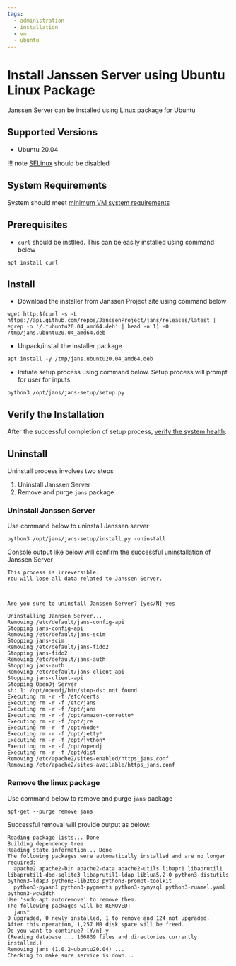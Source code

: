 ```yaml
---
tags:
  - administration
  - installation
  - vm
  - ubuntu
---
```


# Install Janssen Server using Ubuntu Linux Package

Janssen Server can be installed using Linux package for Ubuntu

## Supported Versions
- Ubuntu 20.04

!!! note
    [SELinux](https://wiki.ubuntu.com/SELinux) should be disabled

## System Requirements

System should meet [minimum VM system requirements](vm-requirements.md)

## Prerequisites

- `curl` should be instlled. This can be easily installed using command below

 ```
 apt install curl
 ```

## Install

- Download the installer from Janssen Project site using command below

```
wget http:$(curl -s -L https://api.github.com/repos/JanssenProject/jans/releases/latest | egrep -o '/.*ubuntu20.04_amd64.deb' | head -n 1) -O /tmp/jans.ubuntu20.04_amd64.deb
```

- Unpack/install the installer package

```
apt install -y /tmp/jans.ubuntu20.04_amd64.deb
```

- Initiate setup process using command below. Setup process will prompt for user for inputs.

```
python3 /opt/jans/jans-setup/setup.py
```

## Verify the Installation

After the successful completion of setup process, [verify the system health](../install-faq.md#after-installation-how-do-i-verify-that-the-janssen-server-is-up-and-running).


## Uninstall 

Uninstall process involves two steps

1. Uninstall Janssen Server
2. Remove and purge `jans` package

### Uninstall Janssen Server 

Use command below to uninstall Janssen server

```commandline
python3 /opt/jans/jans-setup/install.py -uninstall
```

Console output like below will confirm the successful uninstallation of Janssen Server

```text
This process is irreversible.
You will lose all data related to Janssen Server.


 
Are you sure to uninstall Janssen Server? [yes/N] yes

Uninstalling Jannsen Server...
Removing /etc/default/jans-config-api
Stopping jans-config-api
Removing /etc/default/jans-scim
Stopping jans-scim
Removing /etc/default/jans-fido2
Stopping jans-fido2
Removing /etc/default/jans-auth
Stopping jans-auth
Removing /etc/default/jans-client-api
Stopping jans-client-api
Stopping OpenDj Server
sh: 1: /opt/opendj/bin/stop-ds: not found
Executing rm -r -f /etc/certs
Executing rm -r -f /etc/jans
Executing rm -r -f /opt/jans
Executing rm -r -f /opt/amazon-corretto*
Executing rm -r -f /opt/jre
Executing rm -r -f /opt/node*
Executing rm -r -f /opt/jetty*
Executing rm -r -f /opt/jython*
Executing rm -r -f /opt/opendj
Executing rm -r -f /opt/dist
Removing /etc/apache2/sites-enabled/https_jans.conf
Removing /etc/apache2/sites-available/https_jans.conf

```

### Remove the linux package

Use command below to remove and purge `jans` package

```text
apt-get --purge remove jans
```

Successful removal will provide output as below:

```text
Reading package lists... Done
Building dependency tree       
Reading state information... Done
The following packages were automatically installed and are no longer required:
  apache2 apache2-bin apache2-data apache2-utils libapr1 libaprutil1 libaprutil1-dbd-sqlite3 libaprutil1-ldap liblua5.2-0 python3-distutils python3-ldap3 python3-lib2to3 python3-prompt-toolkit
  python3-pyasn1 python3-pygments python3-pymysql python3-ruamel.yaml python3-wcwidth
Use 'sudo apt autoremove' to remove them.
The following packages will be REMOVED:
  jans*
0 upgraded, 0 newly installed, 1 to remove and 124 not upgraded.
After this operation, 1,257 MB disk space will be freed.
Do you want to continue? [Y/n] y
(Reading database ... 166839 files and directories currently installed.)
Removing jans (1.0.2~ubuntu20.04) ...
Checking to make sure service is down...

```